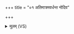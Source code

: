 +++
title = "०१ अतिमात्रमवर्धन्त नोदिव"

+++
<details><summary>मूलम् (VS)</summary>

अ॑तिमा॒त्रम॑वर्धन्त॒ नोदि॑व॒ दिव॑मस्पृशन्। भृगुं॑ हिंसि॒त्वा सृञ्ज॑या वैतह॒व्याः परा॑भवन् ॥
</details>